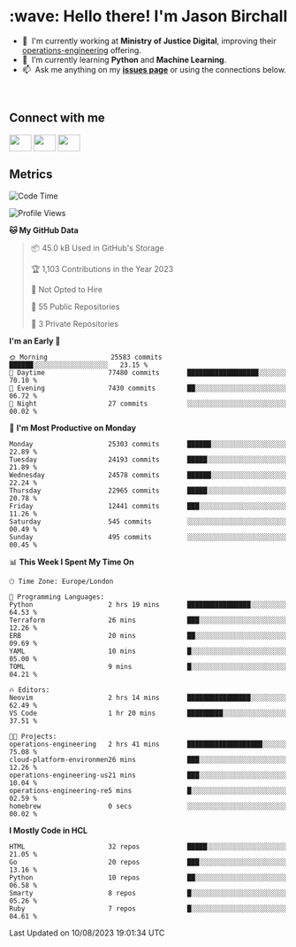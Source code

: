 <h1 align="left" id="jason-title">:wave: Hello there! I'm Jason Birchall</h1>

- :office: &nbsp;I'm currently working at **Ministry of Justice Digital**, improving their [operations-engineering](https://github.com/ministryofjustice/operations-engineering) offering.
- :seedling: &nbsp;I’m currently learning **Python** and **Machine Learning**.
- :mailbox: &nbsp;Ask me anything on my **[issues page]** or using the connections below.


<br>

<h2>Connect with me</h2>
<p>
<a href="https://twitter.com/jsonBirchall" target="blank"><img align="center" src="https://cdn.jsdelivr.net/npm/simple-icons@3.0.1/icons/twitter.svg" alt="" height="30" width="40" /></a>
<a href="https://keybase.io/json0" target="blank"><img align="center" src="https://cdn.jsdelivr.net/npm/simple-icons@3.0.1/icons/keybase.svg" alt="" height="30" width="40" /></a>
<a href="https://www.reddit.com/user/kakorate" target="blank"><img align="center" src="https://cdn.jsdelivr.net/npm/simple-icons@3.0.1/icons/reddit.svg" alt="" height="30" width="40" /></a>
</p>

<h2>Metrics</h2>

<!--START_SECTION:waka-->
![Code Time](http://img.shields.io/badge/Code%20Time-1%2C159%20hrs%207%20mins-blue)

![Profile Views](http://img.shields.io/badge/Profile%20Views-6-blue)

**🐱 My GitHub Data** 

> 📦 45.0 kB Used in GitHub's Storage 
 > 
> 🏆 1,103 Contributions in the Year 2023
 > 
> 🚫 Not Opted to Hire
 > 
> 📜 55 Public Repositories 
 > 
> 🔑 3 Private Repositories 
 > 
**I'm an Early 🐤** 

```text
🌞 Morning                25583 commits       ██████░░░░░░░░░░░░░░░░░░░   23.15 % 
🌆 Daytime                77480 commits       ██████████████████░░░░░░░   70.10 % 
🌃 Evening                7430 commits        ██░░░░░░░░░░░░░░░░░░░░░░░   06.72 % 
🌙 Night                  27 commits          ░░░░░░░░░░░░░░░░░░░░░░░░░   00.02 % 
```
📅 **I'm Most Productive on Monday** 

```text
Monday                   25303 commits       ██████░░░░░░░░░░░░░░░░░░░   22.89 % 
Tuesday                  24193 commits       █████░░░░░░░░░░░░░░░░░░░░   21.89 % 
Wednesday                24578 commits       ██████░░░░░░░░░░░░░░░░░░░   22.24 % 
Thursday                 22965 commits       █████░░░░░░░░░░░░░░░░░░░░   20.78 % 
Friday                   12441 commits       ███░░░░░░░░░░░░░░░░░░░░░░   11.26 % 
Saturday                 545 commits         ░░░░░░░░░░░░░░░░░░░░░░░░░   00.49 % 
Sunday                   495 commits         ░░░░░░░░░░░░░░░░░░░░░░░░░   00.45 % 
```


📊 **This Week I Spent My Time On** 

```text
🕑︎ Time Zone: Europe/London

💬 Programming Languages: 
Python                   2 hrs 19 mins       ████████████████░░░░░░░░░   64.53 % 
Terraform                26 mins             ███░░░░░░░░░░░░░░░░░░░░░░   12.26 % 
ERB                      20 mins             ██░░░░░░░░░░░░░░░░░░░░░░░   09.69 % 
YAML                     10 mins             █░░░░░░░░░░░░░░░░░░░░░░░░   05.00 % 
TOML                     9 mins              █░░░░░░░░░░░░░░░░░░░░░░░░   04.21 % 

🔥 Editors: 
Neovim                   2 hrs 14 mins       ████████████████░░░░░░░░░   62.49 % 
VS Code                  1 hr 20 mins        █████████░░░░░░░░░░░░░░░░   37.51 % 

🐱‍💻 Projects: 
operations-engineering   2 hrs 41 mins       ███████████████████░░░░░░   75.08 % 
cloud-platform-environmen26 mins             ███░░░░░░░░░░░░░░░░░░░░░░   12.26 % 
operations-engineering-us21 mins             ███░░░░░░░░░░░░░░░░░░░░░░   10.04 % 
operations-engineering-re5 mins              █░░░░░░░░░░░░░░░░░░░░░░░░   02.59 % 
homebrew                 0 secs              ░░░░░░░░░░░░░░░░░░░░░░░░░   00.02 % 
```

**I Mostly Code in HCL** 

```text
HTML                     32 repos            █████░░░░░░░░░░░░░░░░░░░░   21.05 % 
Go                       20 repos            ███░░░░░░░░░░░░░░░░░░░░░░   13.16 % 
Python                   10 repos            ██░░░░░░░░░░░░░░░░░░░░░░░   06.58 % 
Smarty                   8 repos             █░░░░░░░░░░░░░░░░░░░░░░░░   05.26 % 
Ruby                     7 repos             █░░░░░░░░░░░░░░░░░░░░░░░░   04.61 % 
```




 Last Updated on 10/08/2023 19:01:34 UTC
<!--END_SECTION:waka-->

<!-- links -->

[issues page]: https://github.com/jasonBirchall/jasonBirchall/issues "jasonBirchall/issues"
